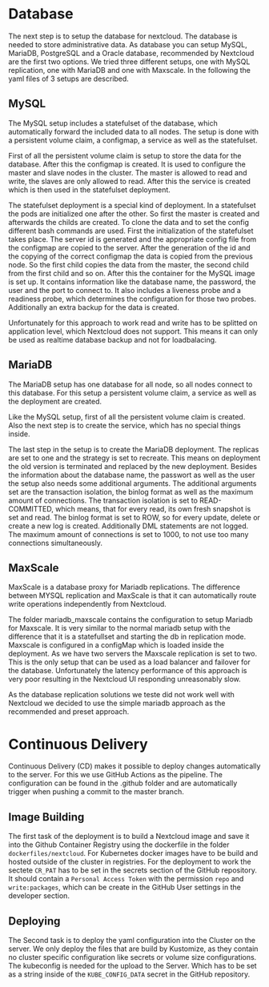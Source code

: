 # Database
The next step is to setup the database for nextcloud. The database is needed to store administrative data. As database you can setup MySQL, MariaDB, PostgreSQL and a Oracle database, recommended by Nextcloud are the first two options. We tried three different setups, one with MySQL replication, one with MariaDB and one with Maxscale. In the following the yaml files of 3 setups are described.

## MySQL
The MySQL setup includes a statefulset of the database, which automatically forward the included data to all nodes. The setup is done with a persistent volume claim, a configmap, a service as well as the statefulset.

First of all the persistent volume claim is setup to store the data for the database. After this the configmap is created. It is used to configure the master and slave nodes in the cluster. The master is allowed to read and write, the slaves are only allowed to read. After this the service is created which is then used in the statefulset deployment.

The statefulset deployment is a special kind of deployment. In a statefulset the pods are initialized one after the other. So first the master is created and afterwards the childs are created. To clone the data and to set the config different bash commands are used. First the initialization of the statefulset takes place. The server id is generated and the appropriate config file from the configmap are copied to the server. After the generation of the id and the copying of the correct configmap the data is copied from the previous node. So the first child copies the data from the master, the second child from the first child and so on. After this the container for the MySQL image is set up. It contains information like the database name, the password, the user and the port to connect to. It also includes a liveness probe and a readiness probe, which determines the configuration for those two probes. Additionally an extra backup for the data is created.

Unfortunately for this approach to work read and write has to be splitted on application level, which Nextcloud does not support. This means it can only be used as realtime database backup and not for loadbalacing.

## MariaDB
The MariaDB setup has one database for all node, so all nodes connect to this database. For this setup a persistent volume claim, a service as well as the deployment are created.

Like the MySQL setup, first of all the persistent volume claim is created. Also the next step is to create the service, which has no special things inside.

The last step in the setup is to create the MariaDB deployment. The replicas are set to one and the strategy is set to recreate. This means on deployment the old version is terminated and replaced by the new deployment. Besides the information about the database name, the passwort as well as the user the setup also needs some additional arguments. The additional arguments set are the transaction isolation, the binlog format as well as the maximum amount of connections. The transaction isolation is set to READ-COMMITTED, which means, that for every read, its own fresh snapshot is set and read. The binlog format is set to ROW, so for every update, delete or create a new log is created. Additionally DML statements are not logged. The maximum amount of connections is set to 1000, to not use too many connections simultaneously.

## MaxScale
MaxScale is a database proxy for Mariadb replications. The difference between MYSQL replication and MaxScale is that it can automatically route write operations independently from Nextcloud.

The folder mariadb_maxscale contains the configuration to setup Mariadb for Maxscale. It is very similar to the normal mariadb setup with the difference that it is a statefullset and starting the db in replication mode. Maxscale is configured in a configMap which is loaded inside the deployment. As we have two servers the Maxscale replication is set to two. This is the only setup that can be used as a load balancer and failover for the database. Unfortunately the latency performance of this approach is very poor resulting in the Nextcloud UI responding unreasonably slow.

As the database replication solutions we teste did not work well with Nextcloud we decided to use the simple mariadb approach as the recommended and preset approach.

# Continuous Delivery
Continuous Delivery (CD) makes it possible to deploy changes automatically to the server. For this we use GitHub Actions as the pipeline. The configuration can be found in the .github folder and are automatically trigger when pushing a commit to the master branch.

## Image Building
The first task of the deployment is to build a Nextcloud image and save it into the Github Container Registry using the dockerfile in the folder `dockerfiles/nextcloud`. For Kubernetes docker images have to be build and hosted outside of the cluster in registries. For the deployment to work the sectete `CR_PAT` has to be set in the secrets section of the GitHub repository. It should contain a `Personal Access Token` with the permission `repo` and `write:packages`, which can be create in the GitHub User settings in the developer section.

## Deploying
The Second task is to deploy the yaml configuration into the Cluster on the server. We only deploy the files that are build by Kustomize, as they contain no cluster specific configuration like secrets or volume size configurations. The kubeconfig is needed for the upload to the Server. Which has to be set as a string inside of the  `KUBE_CONFIG_DATA` secret in the GitHub repository.
